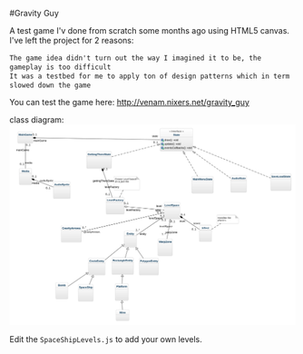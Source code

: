 #Gravity Guy

A test game I'v done from scratch some months ago using HTML5 canvas.
I've left the project for 2 reasons:

    The game idea didn't turn out the way I imagined it to be, the gameplay is too difficult
    It was a testbed for me to apply ton of design patterns which in term slowed down the game

You can test the game here: http://venam.nixers.net/gravity_guy

class diagram:
![screenshot](https://raw.githubusercontent.com/venam/gravity-guy/master/myGame-diag.svg)

Edit the `SpaceShipLevels.js` to add your own levels.

